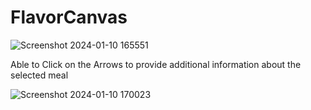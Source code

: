 # FlavorCanvas
![Screenshot 2024-01-10 165551](https://github.com/Jwu-02/FlavorCanvas/assets/97812321/d415f41a-d89f-43ae-a271-334af846eb7b)

Able to Click on the Arrows to provide additional information about the selected meal


![Screenshot 2024-01-10 170023](https://github.com/Jwu-02/FlavorCanvas/assets/97812321/5193f4dd-882d-493a-97eb-9f0eee57da7d)



